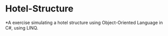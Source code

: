 # Hotel-Structure

*A exercise simulating a hotel structure using Object-Oriented Language in C#, using LINQ.
